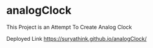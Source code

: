 # analogClock

This Project is an Attempt To Create Analog Clock

Deployed Link https://suryathink.github.io/analogClock/
